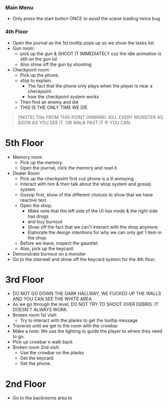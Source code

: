 
### Main Menu
- Only press the start button ONCE to avoid the scene loading twice bug

### 4th Floor
- Open the journal as the 1st tooltip pops up so we show the tasks list
- Gun room:
	- pick up the gun & SHOOT IT IMMEDIATELY cuz the idle animation is still on the gun lol
	- Also show off the gun by shooting
- Checkpoint room:
	- Pick up the phone.
	- stop to explain:
		- The fact that the phone only plays when the player is near a checkpoint.
		- how the checkpoint system works
	- Then find an enemy and die
	- THIS IS THE ONLY TIME WE DIE.

> [!NOTE] Title
> FROM THIS POINT ONWARD. KILL EVERY MONSTER AS SOON AS YOU SEE IT. OR WALK PAST IT IF YOU CAN.

# 5th Floor
- Memory room
	- Pick up the memory.
	- Open the journal, click the memory and read it.
- Dealer Room
	- Pick up the checkpoint first cuz phone is a lil annoying
	- Interact with him & then talk about the shop system and gossip system
	- Gossip first, show of the different choices to show that we have reactive text
	- Open the shop.
		- Make note that the left side of the UI has meds & the right side has drugs
		- and buy burnout
		- Show off the fact that we can't interact with the shop anymore.
		- Elaborate the design intentions for why we can only get 1 item in the shop.
	- Before we leave, inspect the gauntlet.
	- Also, pick up the keycard.
- Demonstrate burnout on a monster
- Go to the stairwell and show off the keycard system for the 4th floor.

# 3rd Floor
- DO NOT GO DOWN THE DARK HALLWAY, WE FUCKED UP THE WALLS AND YOU CAN SEE THE WHITE AREA
- As we go through the level, DO NOT TRY TO SHOOT OVER DEBRIS. IT DOESN'T ALWAYS WORK.
- Broken room 1st visit:
	- Try to interact with the planks to get the tooltip message
- Traverse until we get to the room with the crowbar
- Make a note: We use the lighting to guide the player to where they need to go.
- Pick up crowbar n walk back
- Broken room 2nd visit:
	- Use the crowbar on the planks
	- Get the keycard.
	- Get the phone.

# 2nd Floor
- Go to the backrooms area to 
